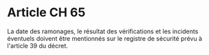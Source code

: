 # Article CH 65

La date des ramonages, le résultat des vérifications et les incidents éventuels doivent être mentionnés sur le registre de sécurité prévu à l'article 39 du décret.
